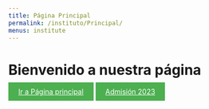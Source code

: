 ```yaml
---
title: Página Principal
permalink: /instituto/Principal/
menus: institute
---
```

<div class="container d-flex justify-content-center align-items-center" style="background-image: url('https://i1.wp.com/www.parametronacional.com/wp-content/uploads/2023/06/Instituto-T%C3%A9cnico-Agroforestal.jpg?resize=955%2C593&ssl=1'); background-size: cover; background-position: center; height: 100vh;">
  <div class="text-center">
    <h1>Bienvenido a nuestra página</h1>
    <a class="btn btn-primary" href="http://www.itesmarena.edu.do" target="_blank" style="background-color: #4CAF50; color: white; padding: 10px 20px;">Ir a Página principal</a>
    <a class="btn btn-primary" href="#" style="background-color: #4CAF50; color: white; padding: 10px 20px;">Admisión 2023</a>
  </div>
</div>
